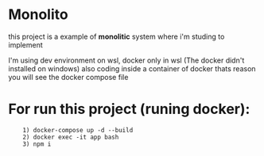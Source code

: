 # Monolito 

this project is a example of __monolitic__ system where i'm studing to implement

I'm using dev environment on wsl, docker only in wsl (The docker didn't installed on windows)
also coding inside a container of docker thats reason you will see the docker compose file

# For run this project (runing docker): 

```
    1) docker-compose up -d --build
    2) docker exec -it app bash
    3) npm i
```

